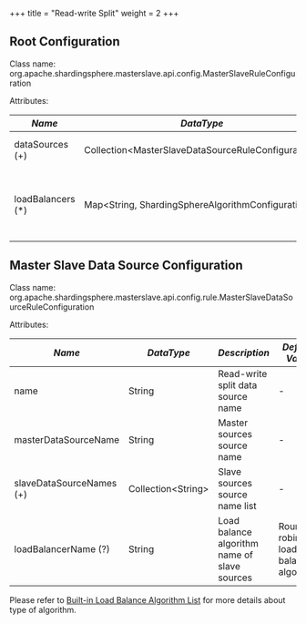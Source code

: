 +++
title = "Read-write Split"
weight = 2
+++

## Root Configuration

Class name: org.apache.shardingsphere.masterslave.api.config.MasterSlaveRuleConfiguration

Attributes:

| *Name*            | *DataType*                                           | *Description*                                                        |
| ----------------- | ---------------------------------------------------- | -------------------------------------------------------------------- |
| dataSources (+)   | Collection\<MasterSlaveDataSourceRuleConfiguration\> | Data sources of master and slaves                                    |
| loadBalancers (*) | Map\<String, ShardingSphereAlgorithmConfiguration\>  | Load balance algorithm name and configurations of slave data sources |

## Master Slave Data Source Configuration

Class name: org.apache.shardingsphere.masterslave.api.config.rule.MasterSlaveDataSourceRuleConfiguration

Attributes:

| *Name*                   | *DataType*           | *Description*                                | *Default Value*                    |
| ------------------------ | -------------------- | -------------------------------------------- | ---------------------------------- |
| name                     | String               | Read-write split data source name            | -                                  |
| masterDataSourceName     | String               | Master sources source name                   | -                                  |
| slaveDataSourceNames (+) | Collection\<String\> | Slave sources source name list               | -                                  |
| loadBalancerName (?)     | String               | Load balance algorithm name of slave sources | Round robin load balance algorithm |

Please refer to [Built-in Load Balance Algorithm List](/en/user-manual/shardingsphere-jdbc/configuration/built-in-algorithm/load-balance) for more details about type of algorithm.
